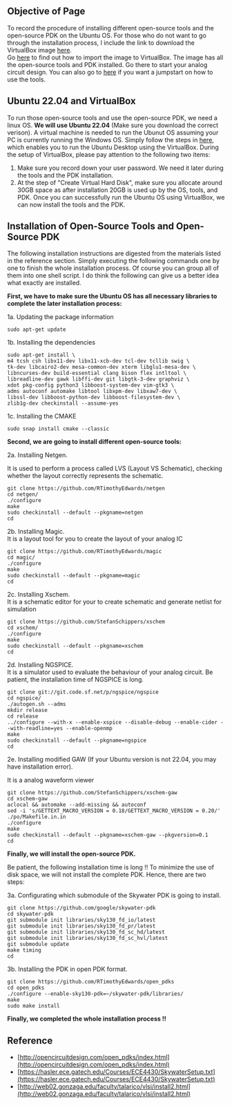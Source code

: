 ## Objective of Page
To record the procedure of installing different open-source tools and the open-source PDK on the Ubuntu OS.
For those who do not want to go through the installation process, I include the link to download the VirtualBox image [here](!).  
Go [here](https://docs.oracle.com/en/virtualization/virtualbox/6.0/user/ovf.html#ovf-import-appliance) to find out how to import the image to VirtualBox.
The image has all the open-source tools and PDK installed.
Go there to start your analog circuit design.  You can also go to [here](https://github.com/eescottie/opensrc_analog) if you want a jumpstart on how to use the tools.

## Ubuntu 22.04 and VirtualBox
To run those open-source tools and use the open-source PDK, we need a linux OS.  **We will use Ubuntu 22.04** (Make sure you download the correct verison).
A virtual machine is needed to run the Ubunut OS assuming your PC is currently running the Windows OS.
Simply follow the steps in [here](https://ubuntu.com/tutorials/how-to-run-ubuntu-desktop-on-a-virtual-machine-using-virtualbox#1-overview), which enables you to run the Ubuntu Desktop using the VirtualBox.
During the setup of VirtualBox, please pay attention to the following two items:
1. Make sure you record down your user password.  We need it later during the tools and the PDK installation.
2. At the step of "Create Virtual Hard Disk", make sure you allocate around 30GB space as after installation 20GB is used up by the OS, tools, and PDK.
Once you can successfully run the Ubuntu OS using VirtualBox, we can now install the tools and the PDK.

## Installation of Open-Source Tools and Open-Source PDK
The following installation instructions are digested from the materials listed in the reference section.
Simply executing the following commands one by one to finish the whole installation process.
Of course you can group all of them into one shell script.  I do think the following can give us a better idea what exactly are installed.

**First, we have to make sure the Ubuntu OS has all necessary libraries to complete the later installation process:**

1a. Updating the package information
```
sudo apt-get update
```
1b. Installing the dependencies
```
sudo apt-get install \
m4 tcsh csh libx11-dev libx11-xcb-dev tcl-dev tcllib swig \
tk-dev libcairo2-dev mesa-common-dev xterm libglu1-mesa-dev \
libncurses-dev build-essential clang bison flex intltool \
libreadline-dev gawk libffi-dev git libgtk-3-dev graphviz \
xdot pkg-config python3 libboost-system-dev vim-gtk3 \
adms autoconf automake libtool libxpm-dev libxaw7-dev \
libssl-dev libboost-python-dev libboost-filesystem-dev \
zlib1g-dev checkinstall --assume-yes
```
1c. Installing the CMAKE
```
sudo snap install cmake --classic
```

**Second, we are going to install different open-source tools:**

2a.  Installing Netgen.

It is used to perform a process called LVS (Layout VS Schematic), checking whether the layout correctly represents the schematic.
```
git clone https://github.com/RTimothyEdwards/netgen
cd netgen/
./configure 
make 
sudo checkinstall --default --pkgname=netgen
cd
```
2b.  Installing Magic.  
It is a layout tool for you to create the layout of your analog IC
```
git clone https://github.com/RTimothyEdwards/magic
cd magic/
./configure
make
sudo checkinstall --default --pkgname=magic
cd
```
2c.  Installing Xschem.  
It is a schematic editor for your to create schematic and generate netlist for simulation
```
git clone https://github.com/StefanSchippers/xschem
cd xschem/
./configure
make
sudo checkinstall --default --pkgname=xschem
cd
```
2d.  Installing NGSPICE.  
It is a simulator used to evaluate the behaviour of your analog circuit.  Be patient, the installation time of NGSPICE is long.
```
git clone git://git.code.sf.net/p/ngspice/ngspice
cd ngspice/
./autogen.sh --adms
mkdir release
cd release 
../configure --with-x --enable-xspice --disable-debug --enable-cider --with-readline=yes --enable-openmp
make
sudo checkinstall --default --pkgname=ngspice
cd
```
2e. Installing modified GAW (If your Ubuntu version is not 22.04, you may have installation error).

It is a analog waveform viewer
```
git clone https://github.com/StefanSchippers/xschem-gaw
cd xschem-gaw
aclocal && automake --add-missing && autoconf
sed -i 's/GETTEXT_MACRO_VERSION = 0.18/GETTEXT_MACRO_VERSION = 0.20/' ./po/Makefile.in.in
./configure
make
sudo checkinstall --default --pkgname=xschem-gaw --pkgversion=0.1
cd
```
**Finally, we will install the open-source PDK.**

Be patient, the following installation time is long !!
To minimize the use of disk space, we will not install the complete PDK.  Hence, there are two steps:

3a.  Configurating which submodule of the Skywater PDK is going to install.
```
git clone https://github.com/google/skywater-pdk
cd skywater-pdk
git submodule init libraries/sky130_fd_io/latest
git submodule init libraries/sky130_fd_pr/latest
git submodule init libraries/sky130_fd_sc_hd/latest
git submodule init libraries/sky130_fd_sc_hvl/latest
git submodule update
make timing
cd
```
3b.  Installing the PDK in open PDK format.
```
git clone https://github.com/RTimothyEdwards/open_pdks
cd open_pdks
./configure --enable-sky130-pdk=~/skywater-pdk/libraries/
make
sudo make install
```
**Finally, we completed the whole installation process !!**

## Reference
- [http://opencircuitdesign.com/open_pdks/index.html](http://opencircuitdesign.com/open_pdks/index.html)
- [https://hasler.ece.gatech.edu/Courses/ECE4430/SkywaterSetup.txt](https://hasler.ece.gatech.edu/Courses/ECE4430/SkywaterSetup.txt)
- [http://web02.gonzaga.edu/faculty/talarico/vlsi/install2.html](http://web02.gonzaga.edu/faculty/talarico/vlsi/install2.html)
